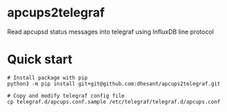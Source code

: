 # apcups2telegraf
Read apcupsd status messages into telegraf using InfluxDB line protocol

# Quick start
```
# Install package with pip
python3 -m pip install git+git@github.com:dhesant/apcups2telegraf.git

# Copy and modify telegraf config file
cp telegraf.d/apcups.conf.sample /etc/telegraf/telegraf.d/apcups.conf
```
